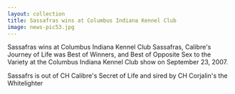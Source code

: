 ```yaml
---
layout: collection
title: Sassafras wins at Columbus Indiana Kennel Club
image: news-pic53.jpg
---
```

Sassafras wins at Columbus Indiana Kennel Club
 Sassafras, Calibre's Journey of Life was Best of Winners, and Best of Opposite Sex to the Variety at the Columbus Indiana Kennel Club show on September 23, 2007.
 
 Sassafrs is out of CH Calibre's Secret of Life and sired by CH Corjalin's the Whitelighter
